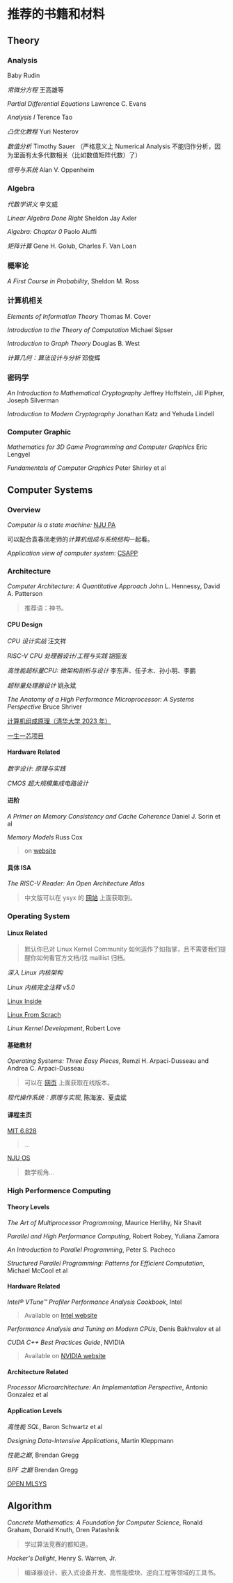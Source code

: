 # 推荐的书籍和材料

## Theory

### Analysis

Baby Rudin

*常微分方程* 王高雄等

*Partial Differential Equations* Lawrence C. Evans

*Analysis I* Terence Tao

*凸优化教程* Yuri Nesterov

*数值分析* Timothy Sauer （严格意义上 Numerical Analysis
不能归作分析，因为里面有太多代数相关（比如数值矩阵代数）了）

*信号与系统* Alan V. Oppenheim

### Algebra

*代数学讲义* 李文威

*Linear Algebra Done Right* Sheldon Jay Axler

*Algebra: Chapter 0* Paolo Aluffi

*矩阵计算* Gene H. Golub, Charles F. Van Loan

### 概率论

*A First Course in Probability*, Sheldon M. Ross

### 计算机相关

*Elements of Information Theory* Thomas M. Cover

*Introduction to the Theory of Computation* Michael Sipser

*Introduction to Graph Theory* Douglas B. West

*计算几何：算法设计与分析* 邓俊辉

### 密码学

*An Introduction to Mathematical Cryptography* Jeffrey Hoffstein, Jill Pipher, Joseph Silverman

*Introduction to Modern Cryptography* Jonathan Katz and Yehuda Lindell

### Computer Graphic

*Mathematics for 3D Game Programming and Computer Graphics* Eric Lengyel

*Fundamentals of Computer Graphics* Peter Shirley et al

## Computer Systems

### Overview

*Computer is a state machine:* [NJU PA](https://nju-projectn.github.io/ics-pa-gitbook/ics2024/)

可以配合袁春凤老师的*计算机组成与系统结构*一起看。

*Application view of computer system*: [CSAPP](http://csapp.cs.cmu.edu/)

### Architecture

*Computer Architecture: A Quantitative Approach* John L. Hennessy, David A.
Patterson 

> 推荐语：神书。

#### CPU Design

*CPU 设计实战* 汪文祥

*RISC-V CPU 处理器设计/工程与实践* 胡振波

*高性能超标量CPU: 微架构剖析与设计* 李东声、任子木、孙小明、李鹏

*超标量处理器设计* 姚永斌

*The Anatomy of a High Performance Microprocessor: A Systems Perspective* Bruce Shriver

[计算机组成原理（清华大学 2023 年）](https://lab.cs.tsinghua.edu.cn/cod-lab-docs/)

[一生一芯项目](https://ysyx.oscc.cc/)

#### Hardware Related

*数字设计: 原理与实践*

*CMOS 超大规模集成电路设计*

#### 进阶

*A Primer on Memory Consistency and Cache Coherence* Daniel J. Sorin et al

*Memory Models* Russ Cox

> on [website](https://research.swtch.com/mm)

#### 具体 ISA

*The RISC-V Reader: An Open Architecture Atlas* 

> 中文版可以在 ysyx 的 [网站](https://ysyx.oscc.cc/books/riscv-reader.html) 上面获取到。

### Operating System

#### Linux Related

> 默认你已对 Linux Kernel Community 如何运作了如指掌，且不需要我们提醒你如何看官方文档/找 maillist 归档。

*深入 Linux 内核架构* 

*Linux 内核完全注释 v5.0*

[Linux Inside](https://0xax.gitbooks.io/linux-insides/content/)

[Linux From Scrach](https://linuxfromscratch.org/)

*Linux Kernel Development*, Robert Love

#### 基础教材

*Operating Systems: Three Easy Pieces*, Remzi H. Arpaci-Dusseau and Andrea C. Arpaci-Dusseau

> 可以在 [网页](https://pages.cs.wisc.edu/~remzi/OSTEP/) 上面获取在线版本。

*现代操作系统：原理与实现*, 陈海波、夏虞斌

#### 课程主页

[MIT 6.828](https://pdos.csail.mit.edu/6.828/2023/schedule.html)

> ...

[NJU OS](https://jyywiki.cn/OS/2024/)

> 数学视角...

### High Performence Computing

#### Theory Levels

*The Art of Multiprocessor Programming*, Maurice Herlihy, Nir Shavit

*Parallel and High Performance Computing*, Robert Robey, Yuliana Zamora

*An Introduction to Parallel Programming*, Peter S. Pacheco

*Structured Parallel Programming: Patterns for Efficient Computation*,
Michael McCool et al

#### Hardware Related

*Intel® VTune™ Profiler Performance Analysis Cookbook*, Intel

> Available on [Intel website](https://www.intel.com/content/www/us/en/docs/vtune-profiler/cookbook/)

*Performance Analysis and Tuning on Modern CPUs*, Denis Bakhvalov et al

*CUDA C++ Best Practices Guide*, NVIDIA

> Available on [NVIDIA website](https://docs.nvidia.com/cuda/cuda-c-best-practices-guide/)

#### Architecture Related

*Processor Microarchitecture: An Implementation Perspective*, Antonio Gonzalez
et al

#### Application Levels

*高性能 SQL*, Baron Schwartz et al

*Designing Data-Intensive Applications*, Martin Kleppmann

*性能之巅*, Brendan Gregg

*BPF 之巅* Brendan Gregg

[OPEN MLSYS](https://openmlsys.github.io/)

## Algorithm

*Concrete Mathematics: A Foundation for Computer Science*, Ronald Graham, Donald Knuth, Oren Patashnik

> 学过算法竞赛的都知道。

*Hacker's Delight*, Henry S. Warren, Jr.

> 编译器设计、嵌入式设备开发、高性能模块、逆向工程等领域的工具书。
